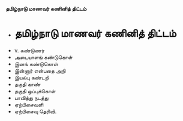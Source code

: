**தமிழ்நாடு மாணவர் கணினித் திட்டம்**
- # தமிழ்நாடு மாணவர் கணினித் திட்டம்
- v. கண்டுணர்
- அடையாளங் கண்டுகொள்
- இனங் கண்டுகொள்
- இன்னார் என்பதை அறி
- இயல்பு கண்டறி
- தகுதி காண்
- தகுதி ஒப்புக்கொள்
- பாவித்து நடத்து
- ஏற்பிசைவளி
- ஏற்பிசைவு தெரிவி.

